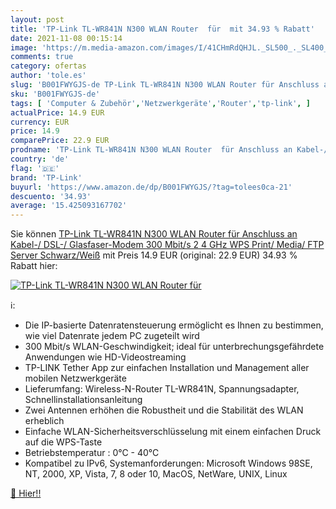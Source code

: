 ```yaml
---
layout: post
title: 'TP-Link TL-WR841N N300 WLAN Router  für  mit 34.93 % Rabatt'
date: 2021-11-08 00:15:14
image: 'https://m.media-amazon.com/images/I/41CHmRdQHJL._SL500_._SL400_.jpg'
comments: true
category: ofertas
author: 'tole.es'
slug: 'B001FWYGJS-de TP-Link TL-WR841N N300 WLAN Router für Anschluss an...'
sku: 'B001FWYGJS-de'
tags: [ 'Computer & Zubehör','Netzwerkgeräte','Router','tp-link', ]
actualPrice: 14.9 EUR
currency: EUR
price: 14.9
comparePrice: 22.9 EUR
prodname: 'TP-Link TL-WR841N N300 WLAN Router  für Anschluss an Kabel-/ DSL-/ Glasfaser-Modem  300 Mbit/s  2 4 GHz   WPS  Print/ Media/ FTP Server  Schwarz/Weiß'
country: 'de'
flag: '🇩🇪'
brand: 'TP-Link'
buyurl: 'https://www.amazon.de/dp/B001FWYGJS/?tag=tolees0ca-21'
descuento: '34.93'
average: '15.425093167702'
---
```


Sie können [TP-Link TL-WR841N N300 WLAN Router  für Anschluss an Kabel-/ DSL-/ Glasfaser-Modem  300 Mbit/s  2 4 GHz   WPS  Print/ Media/ FTP Server  Schwarz/Weiß](https://www.amazon.de/dp/B001FWYGJS/?tag=tolees0ca-21) mit Preis 14.9 EUR (original: 22.9 EUR) 34.93 % Rabatt hier:

[![TP-Link TL-WR841N N300 WLAN Router  für ](https://m.media-amazon.com/images/I/41CHmRdQHJL._SL500_._SL400_.jpg)](https://www.amazon.de/dp/B001FWYGJS/?tag=tolees0ca-21)

ℹ️:

- Die IP-basierte Datenratensteuerung ermöglicht es Ihnen zu bestimmen, wie viel Datenrate jedem PC zugeteilt wird
- 300 Mbit/s WLAN-Geschwindigkeit; ideal für unterbrechungsgefährdete Anwendungen wie HD-Videostreaming
- TP-LINK Tether App zur einfachen Installation und Management aller mobilen Netzwerkgeräte
- Lieferumfang: Wireless-N-Router TL-WR841N, Spannungsadapter, Schnellinstallationsanleitung
- Zwei Antennen erhöhen die Robustheit und die Stabilität des WLAN erheblich
- Einfache WLAN-Sicherheitsverschlüsselung mit einem einfachen Druck auf die WPS-Taste
- Betriebstemperatur : 0°C - 40°C
- Kompatibel zu IPv6, Systemanforderungen: Microsoft Windows 98SE, NT, 2000, XP, Vista, 7, 8 oder 10, MacOS, NetWare, UNIX, Linux

[🛒 Hier!!](https://www.amazon.de/dp/B001FWYGJS/?tag=tolees0ca-21)
